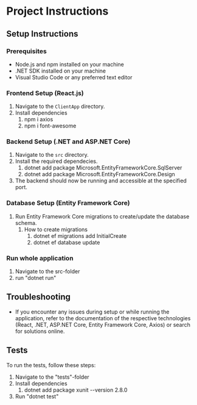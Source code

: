 # Project Instructions

## Setup Instructions

### Prerequisites
- Node.js and npm installed on your machine
- .NET SDK installed on your machine
- Visual Studio Code or any preferred text editor

### Frontend Setup (React.js)
1. Navigate to the `ClientApp` directory.
2. Install dependencies
   1. npm i axios
   2. npm i font-awesome

### Backend Setup (.NET and ASP.NET Core)
1. Navigate to the `src` directory.
2. Install the required dependecies.
   1. dotnet add package Microsoft.EntityFrameworkCore.SqlServer
   2. dotnet add package Microsoft.EntityFrameworkCore.Design
3. The backend should now be running and accessible at the specified port.

### Database Setup (Entity Framework Core)
1. Run Entity Framework Core migrations to create/update the database schema.
   1. How to create migrations
      1. dotnet ef migrations add InitialCreate
      2. dotnet ef database update

### Run whole application
1. Navigate to the src-folder
2. run "dotnet run"


## Troubleshooting
- If you encounter any issues during setup or while running the application, refer to the documentation of the respective technologies (React, .NET, ASP.NET Core, Entity Framework Core, Axios) or search for solutions online.

## Tests

To run the tests, follow these steps:

1. Navigate to the "tests"-folder
2. Install dependencies
   1. dotnet add package xunit --version 2.8.0
3. Run "dotnet test"